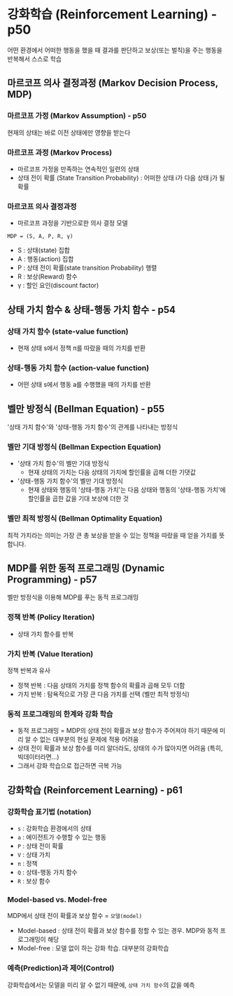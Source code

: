 # 강화학습 (Reinforcement Learning) - p50
어떤 환경에서 어떠한 행동을 했을 때 결과를 판단하고 보상(또는 벌칙)을 주는 행동을 반복해서 스스로 학습


## 마르코프 의사 결정과정 (Markov Decision Process, MDP)


### 마르코프 가정 (Markov Assumption) - p50
현재의 상태는 바로 이전 상태에만 영향을 받는다


### 마르코프 과정 (Markov Process)
- 마르코프 가정을 만족하는 연속적인 일련의 상태
- 상태 전이 확률 (State Transition Probability) : 어떠한 상태 i가 다음 상태 j가 될 확률


### 마르코프 의사 결정과정
- 마르코프 과정을 기반으로한 의사 결정 모델

```
MDP = (S, A, P, R, γ)
```

- S : 상태(state) 집합
- A : 행동(action) 집합
- P : 상태 전이 확률(state transition Probability) 행렬
- R : 보상(Reward) 함수
- γ : 할인 요인(discount factor)


## 상태 가치 함수 & 상태-행동 가치 함수 - p54


### 상태 가치 함수 (state-value function)
- 현재 상태 s에서 정책 π를 따랐을 때의 가치를 반환


### 상태-행동 가치 함수 (action-value function)
- 어떤 상태 s에서 행동 a를 수행했을 때의 가치를 반환


## 벨만 방정식 (Bellman Equation) - p55
'상태 가치 함수'와 '상태-행동 가치 함수'의 관계를 나타내는 방정식


### 벨만 기대 방정식 (Bellman Expection Equation)
- '상태 가치 함수'의 벨만 기대 방정식
  - 현재 상태의 가치는 다음 상태의 가치에 할인률을 곱해 더한 기댓값
- '상태-행동 가치 함수'의 벨만 기대 방정식
  - 현재 상태와 행동의 '상태-행동 가치'는 다음 상태와 행동의 '상태-행동 가치'에 할인률을 곱한 값을 기대 보상에 더한 것

### 벨만 최적 방정식 (Bellman Optimality Equation)
최적 가치라는 의미는 가장 큰 총 보상을 받을 수 있는 정책을 따랐을 때 얻을 가치를 뜻합니다.


## MDP를 위한 동적 프로그래밍 (Dynamic Programming) - p57
벨만 방정식을 이용해 MDP를 푸는 동적 프로그래밍


### 정책 반복 (Policy Iteration)
- 상태 가치 함수를 반복


### 가치 반복 (Value Iteration)
정책 반복과 유사

- 정책 반복 : 다음 상태의 가치를 정책 함수의 확률과 곱해 모두 더함
- 가치 반복 : 탐욕적으로 가장 큰 다음 가치를 선택 (벨만 최적 방정식)


### 동적 프로그래밍의 한계와 강화 학습
- 동적 프로그래밍 = MDP의 상태 전이 확률과 보상 함수가 주어져야 하기 때문에 미리 알 수 없는 대부분의 현실 문제에 적용 어려움
- 상태 전이 확률과 보상 함수를 미리 알더라도, 상태의 수가 많아지면 어려움 (특히, 빅데이터라면...)
- 그래서 강화 학습으로 접근하면 극복 가능


## 강화학습 (Reinforcement Learning) - p61


### 강화학습 표기법 (notation)
- `s` : 강화학습 환경에서의 상태
- `a` : 에이전트가 수행할 수 있는 행동
- `P` : 상태 전이 확률
- `V` : 상태 가치
- `π` : 정책
- `Q` : 상태-행동 가치 함수
- `R` : 보상 함수


### Model-based vs. Model-free
MDP에서 상태 전이 확률과 보상 함수 = `모델(model)`

- Model-based : 상태 전이 확률과 보상 함수를 정할 수 있는 경우. MDP와 동적 프로그래밍이 해당
- Model-free : 모델 없이 하는 강화 학습. 대부분의 강화학습


### 예측(Prediction)과 제어(Control)
강화학습에서는 모델을 미리 알 수 없기 때문에, `상태 가치 함수`의 값을 예측




